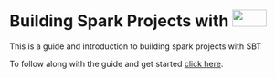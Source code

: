 # Building Spark Projects with <a href="http://www.scala-sbt.org/release/docs/files/"><img src ="http://www.scala-sbt.org/release/docs/files/sbt-logo.svg" width="60" height="30" border="0" ></a>


This is a guide and introduction to building spark projects with SBT

To follow along with the guide and get started [click here][1].

[1]: https://github.com/GabeChurch/Building-Spark-Projects-with-SBT/blob/master/docs/Intro%20to%20SBT.md 
